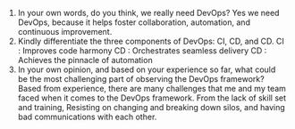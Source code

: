 1. In your own words, do you think, we really need DevOps?
Yes we need DevOps, because it helps foster collaboration, automation, and continuous improvement. 
2. Kindly differentiate the three components of DevOps: CI, CD, and CD.
CI : Improves code harmony
CD : Orchestrates seamless delivery
CD : Achieves the pinnacle of automation
3. In your own opinion, and based on your experience so far, what could be the most challenging part of observing the DevOps framework?
Based from experience, there are many challenges that me and my team faced when it comes to the DevOps framework. From the lack of skill set and training, Resisting on changing and breaking down silos, and having bad communications with each other.